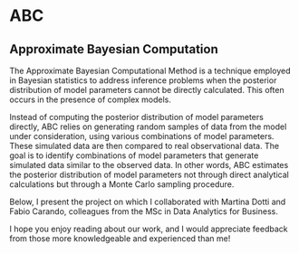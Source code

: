 # ABC
## Approximate Bayesian Computation

The Approximate Bayesian Computational Method is a technique employed in Bayesian statistics to address inference problems when the posterior distribution of model parameters cannot be directly calculated. This often occurs in the presence of complex models.

Instead of computing the posterior distribution of model parameters directly, ABC relies on generating random samples of data from the model under consideration, using various combinations of model parameters. These simulated data are then compared to real observational data. The goal is to identify combinations of model parameters that generate simulated data similar to the observed data. In other words, ABC estimates the posterior distribution of model parameters not through direct analytical calculations but through a Monte Carlo sampling procedure.

Below, I present the project on which I collaborated with Martina Dotti and Fabio Carando, colleagues from the MSc in Data Analytics for Business.

I hope you enjoy reading about our work, and I would appreciate feedback from those more knowledgeable and experienced than me!
